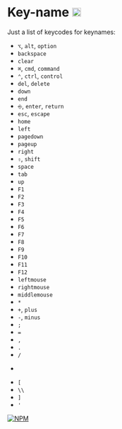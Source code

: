 # Key-name <a href="http://unlicense.org/UNLICENSE"><img src="http://upload.wikimedia.org/wikipedia/commons/6/62/PD-icon.svg" width="20"/></a>

Just a list of keycodes for keynames:

* `⌥`, `alt`, `option`
* `backspace`
* `clear`
* `⌘`, `cmd`, `command`
* `⌃`, `ctrl`, `control`
* `del`, `delete`
* `down`
* `end`
* `⎆`, `enter`, `return`
* `esc`, `escape`
* `home`
* `left`
* `pagedown`
* `pageup`
* `right`
* `⇧`, `shift`
* `space`
* `tab`
* `up`
* `F1`
* `F2`
* `F3`
* `F4`
* `F5`
* `F6`
* `F7`
* `F8`
* `F9`
* `F10`
* `F11`
* `F12`
* `leftmouse`
* `rightmouse`
* `middlemouse`
* `*`
* `+`, `plus`
* `-`, `minus`
* `;`
* `=`
* `,`
* `.`
* `/`
* ```
* `[`
* `\\`
* `]`
* `'`



[![NPM](https://nodei.co/npm/key-name.png?downloads=true&downloadRank=true&stars=true)](https://nodei.co/npm/key-name/)